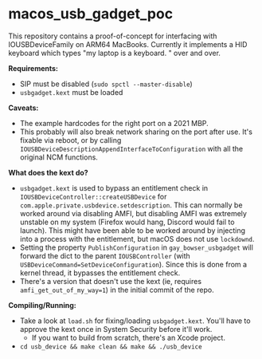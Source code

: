 # macos_usb_gadget_poc

This repository contains a proof-of-concept for interfacing with IOUSBDeviceFamily on ARM64 MacBooks. Currently it implements a HID keyboard which types "my laptop is a keyboard. " over and over.

**Requirements:**

 - SIP must be disabled (`sudo spctl --master-disable`)
 - `usbgadget.kext` must be loaded

**Caveats:**

 - The example hardcodes for the right port on a 2021 MBP.
 - This probably will also break network sharing on the port after use. It's fixable via reboot, or by calling `IOUSBDeviceDescriptionAppendInterfaceToConfiguration` with all the original NCM functions.

**What does the kext do?**

 - `usbgadget.kext` is used to bypass an entitlement check in `IOUSBDeviceController::createUSBDevice` for `com.apple.private.usbdevice.setdescription`. This can normally be worked around via disabling AMFI, but disabling AMFI was extremely unstable on my system (Firefox would hang, Discord would fail to launch). This might have been able to be worked around by injecting into a process with the entitlement, but macOS does not use `lockdownd`.
 - Setting the property `PublishConfiguration` in `gay_bowser_usbgadget` will forward the dict to the parent `IOUSBController` (with `USBDeviceCommand=SetDeviceConfiguration`). Since this is done from a kernel thread, it bypasses the entitlement check.
 - There's a version that doesn't use the kext (ie, requires `amfi_get_out_of_my_way=1`) in the initial commit of the repo.

**Compiling/Running:**

 - Take a look at `load.sh` for fixing/loading `usbgadget.kext`. You'll have to approve the kext once in System Security before it'll work.
   - If you want to build from scratch, there's an Xcode project.
 - `cd usb_device && make clean && make && ./usb_device`